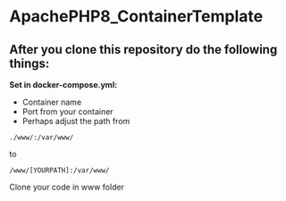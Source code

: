 # ApachePHP8_ContainerTemplate

## After you clone this repository do the following things:

**Set in docker-compose.yml:**

- Container name
- Port from your container
- Perhaps adjust the path from 
```
./www/:/var/www/
```
to 
```
/www/[YOURPATH]:/var/www/
```

Clone your code in www folder
